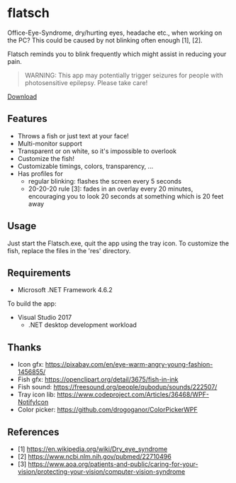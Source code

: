 flatsch
=======

Office-Eye-Syndrome, dry/hurting eyes, headache etc., when working on the PC?
This could be caused by not blinking often enough [1], [2].

Flatsch reminds you to blink frequently which might assist in reducing your pain.

> WARNING: This app may potentially trigger seizures for people with photosensitive epilepsy. Please take care!

[Download](https://github.com/jbinder/flatsch/releases/latest)

Features
--------

* Throws a fish or just text at your face!
* Multi-monitor support
* Transparent or on white, so it's impossible to overlook
* Customize the fish!
* Customizable timings, colors, transparency, ...
* Has profiles for
  * regular blinking: flashes the screen every 5 seconds
  * 20-20-20 rule [3]: fades in an overlay every 20 minutes, encouraging you to look 20 seconds at something which is 20 feet away

Usage
-----

Just start the Flatsch.exe, quit the app using the tray icon.
To customize the fish, replace the files in the 'res' directory.

Requirements
------------

* Microsoft .NET Framework 4.6.2

To build the app:

* Visual Studio 2017
  * .NET desktop development workload

Thanks
------

* Icon gfx: https://pixabay.com/en/eye-warm-angry-young-fashion-1456855/
* Fish gfx: https://openclipart.org/detail/3675/fish-in-ink
* Fish sound: https://freesound.org/people/qubodup/sounds/222507/
* Tray icon lib: https://www.codeproject.com/Articles/36468/WPF-NotifyIcon
* Color picker: https://github.com/drogoganor/ColorPickerWPF

References
----------

* [1] https://en.wikipedia.org/wiki/Dry_eye_syndrome
* [2] https://www.ncbi.nlm.nih.gov/pubmed/22710496
* [3] https://www.aoa.org/patients-and-public/caring-for-your-vision/protecting-your-vision/computer-vision-syndrome
